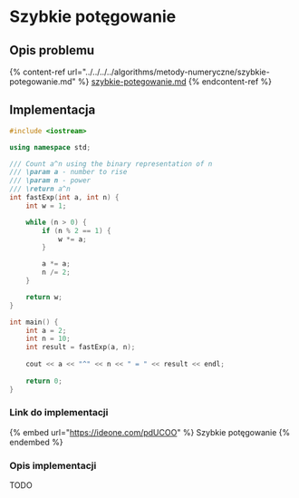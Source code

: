 # Szybkie potęgowanie

## Opis problemu

{% content-ref url="../../../../algorithms/metody-numeryczne/szybkie-potegowanie.md" %}
[szybkie-potegowanie.md](../../../../algorithms/metody-numeryczne/szybkie-potegowanie.md)
{% endcontent-ref %}

## Implementacja

```cpp
#include <iostream>

using namespace std;

/// Count a^n using the binary representation of n
/// \param a - number to rise
/// \param n - power
/// \return a^n
int fastExp(int a, int n) {
    int w = 1;

    while (n > 0) {
        if (n % 2 == 1) {
            w *= a;
        }

        a *= a;
        n /= 2;
    }

    return w;
}

int main() {
    int a = 2;
    int n = 10;
    int result = fastExp(a, n);
    
    cout << a << "^" << n << " = " << result << endl;
    
    return 0;
}
```

### Link do implementacji

{% embed url="https://ideone.com/pdUCOO" %}
Szybkie potęgowanie
{% endembed %}

### Opis implementacji

TODO
